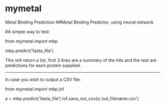 # mymetal
Metal Binding Prediction
##Metal Binding Predictor, using neural network

#A simple way to test:

from mymetal import mbp

mbp.predict('fasta_file')

This will return a list, first 3 lines are a summary of the hits and the rest are predictions for each protein supplied.

-----------

In case you wish to output a CSV file:

from mymetal import mbp,iof

a = mbp.predict('fasta_file')
iof.save_out_csv(a,'out_filename.csv')
